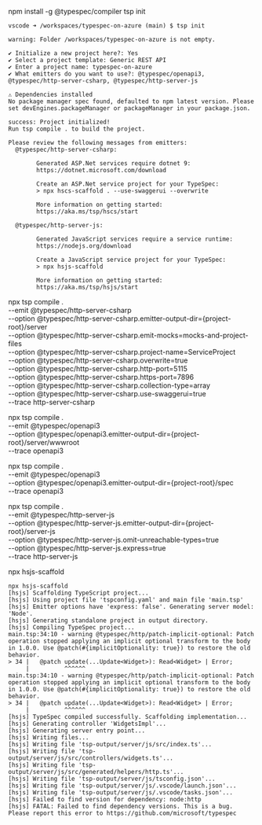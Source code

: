npm install -g @typespec/compiler
tsp init

```console
vscode ➜ /workspaces/typespec-on-azure (main) $ tsp init

warning: Folder /workspaces/typespec-on-azure is not empty.

✔ Initialize a new project here?: Yes
✔ Select a project template: Generic REST API
✔ Enter a project name: typespec-on-azure
✔ What emitters do you want to use?: @typespec/openapi3, @typespec/http-server-csharp, @typespec/http-server-js

⚠ Dependencies installed
No package manager spec found, defaulted to npm latest version. Please set devEngines.packageManager or packageManager in your package.json.

success: Project initialized!
Run tsp compile . to build the project.

Please review the following messages from emitters:
  @typespec/http-server-csharp: 

        Generated ASP.Net services require dotnet 9:
        https://dotnet.microsoft.com/download 

        Create an ASP.Net service project for your TypeSpec:
        > npx hscs-scaffold . --use-swaggerui --overwrite

        More information on getting started:
        https://aka.ms/tsp/hscs/start
         
  @typespec/http-server-js: 

        Generated JavaScript services require a service runtime:
        https://nodejs.org/download 

        Create a JavaScript service project for your TypeSpec:
        > npx hsjs-scaffold

        More information on getting started:
        https://aka.ms/tsp/hsjs/start
```

npx tsp compile . \
--emit @typespec/http-server-csharp \
--option @typespec/http-server-csharp.emitter-output-dir={project-root}/server \
--option @typespec/http-server-csharp.emit-mocks=mocks-and-project-files \
--option @typespec/http-server-csharp.project-name=ServiceProject \
--option @typespec/http-server-csharp.overwrite=true \
--option @typespec/http-server-csharp.http-port=5115 \
--option @typespec/http-server-csharp.https-port=7896 \
--option @typespec/http-server-csharp.collection-type=array \
--option @typespec/http-server-csharp.use-swaggerui=true \
--trace http-server-csharp 

npx tsp compile . \
--emit @typespec/openapi3 \
--option @typespec/openapi3.emitter-output-dir={project-root}/server/wwwroot \
--trace openapi3

npx tsp compile . \
--emit @typespec/openapi3 \
--option @typespec/openapi3.emitter-output-dir={project-root}/spec \
--trace openapi3

npx tsp compile . \
--emit @typespec/http-server-js \
--option @typespec/http-server-js.emitter-output-dir={project-root}/server-js \
--option @typespec/http-server-js.omit-unreachable-types=true \
--option @typespec/http-server-js.express=true \
--trace http-server-js

npx hsjs-scaffold

```
npx hsjs-scaffold
[hsjs] Scaffolding TypeScript project...
[hsjs] Using project file 'tspconfig.yaml' and main file 'main.tsp'
[hsjs] Emitter options have 'express: false'. Generating server model: 'Node'.
[hsjs] Generating standalone project in output directory.
[hsjs] Compiling TypeSpec project...
main.tsp:34:10 - warning @typespec/http/patch-implicit-optional: Patch operation stopped applying an implicit optional transform to the body in 1.0.0. Use @patch(#{implicitOptionality: true}) to restore the old behavior.
> 34 |   @patch update(...Update<Widget>): Read<Widget> | Error;
     |          ^^^^^^
main.tsp:34:10 - warning @typespec/http/patch-implicit-optional: Patch operation stopped applying an implicit optional transform to the body in 1.0.0. Use @patch(#{implicitOptionality: true}) to restore the old behavior.
> 34 |   @patch update(...Update<Widget>): Read<Widget> | Error;
     |          ^^^^^^
[hsjs] TypeSpec compiled successfully. Scaffolding implementation...
[hsjs] Generating controller 'WidgetsImpl'...
[hsjs] Generating server entry point...
[hsjs] Writing files...
[hsjs] Writing file 'tsp-output/server/js/src/index.ts'...
[hsjs] Writing file 'tsp-output/server/js/src/controllers/widgets.ts'...
[hsjs] Writing file 'tsp-output/server/js/src/generated/helpers/http.ts'...
[hsjs] Writing file 'tsp-output/server/js/tsconfig.json'...
[hsjs] Writing file 'tsp-output/server/js/.vscode/launch.json'...
[hsjs] Writing file 'tsp-output/server/js/.vscode/tasks.json'...
[hsjs] Failed to find version for dependency: node:http
[hsjs] FATAL: Failed to find dependency versions. This is a bug. Please report this error to https://github.com/microsoft/typespec
```